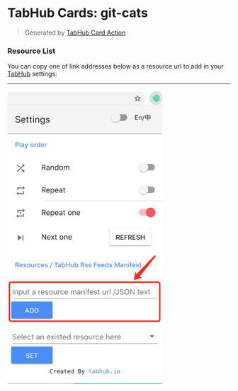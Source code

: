 # TabHub Cards: git-cats

> Generated by [TabHub Card Action](https://github.com/tabhub/tabhub-card-action)

### Resource List


You can copy one of link addresses below as a resource url to add in your [TabHub](https://tabhub.io) settings:



---


<img src=https://raw.githubusercontent.com/image-store/github/master/add-tabhub-resource-url.png width=350>
